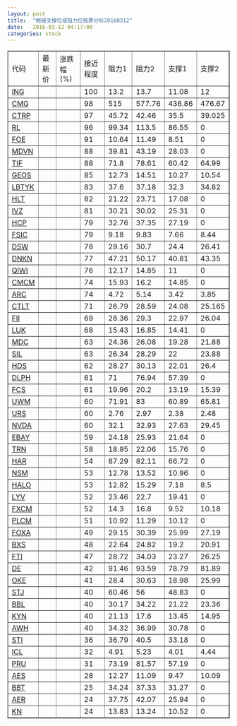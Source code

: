 ```yaml
---
layout: post
title:  "触碰支撑位或阻力位股票分析20160312"
date:   2016-03-12 04:17:00
categories: stock
---
```

<script type="text/javascript">
var stockList = []
stockList.push('gb_ing');
stockList.push('gb_cmg');
stockList.push('gb_ctrp');
stockList.push('gb_rl');
stockList.push('gb_foe');
stockList.push('gb_mdvn');
stockList.push('gb_tif');
stockList.push('gb_geos');
stockList.push('gb_lbtyk');
stockList.push('gb_hlt');
stockList.push('gb_ivz');
stockList.push('gb_hcp');
stockList.push('gb_fsic');
stockList.push('gb_dsw');
stockList.push('gb_dnkn');
stockList.push('gb_qiwi');
stockList.push('gb_cmcm');
stockList.push('gb_arc');
stockList.push('gb_ctlt');
stockList.push('gb_fii');
stockList.push('gb_luk');
stockList.push('gb_mdc');
stockList.push('gb_sil');
stockList.push('gb_hds');
stockList.push('gb_dlph');
stockList.push('gb_fcs');
stockList.push('gb_uwm');
stockList.push('gb_urs');
stockList.push('gb_nvda');
stockList.push('gb_ebay');
stockList.push('gb_trn');
stockList.push('gb_har');
stockList.push('gb_nsm');
stockList.push('gb_halo');
stockList.push('gb_lyv');
stockList.push('gb_fxcm');
stockList.push('gb_plcm');
stockList.push('gb_foxa');
stockList.push('gb_bxs');
stockList.push('gb_fti');
stockList.push('gb_de');
stockList.push('gb_oke');
stockList.push('gb_stj');
stockList.push('gb_bbl');
stockList.push('gb_kyn');
stockList.push('gb_awh');
stockList.push('gb_sti');
stockList.push('gb_icl');
stockList.push('gb_pru');
stockList.push('gb_aes');
stockList.push('gb_bbt');
stockList.push('gb_aer');
stockList.push('gb_kn');
</script>
<table border="1">
 <tr>
 <td>代码</td>
 <td>最新价</td>
 <td>涨跌幅(%)</td>
 <td>接近程度</td>
 <td>阻力1</td>
 <td>阻力2</td>
 <td>支撑1</td>
 <td>支撑2</td>
</tr>
  <tr id="ing" class="red">
  <td><a href="http://stock.finance.sina.com.cn/usstock/quotes/ING.html" target="_blank">ING</a></td><td></td><td></td><td>100</td><td>13.2</td><td>13.7</td><td>11.08</td><td>12</td></tr>
  <tr id="cmg" class="red">
  <td><a href="http://stock.finance.sina.com.cn/usstock/quotes/CMG.html" target="_blank">CMG</a></td><td></td><td></td><td>98</td><td>515</td><td>577.76</td><td>436.86</td><td>476.67</td></tr>
  <tr id="ctrp" class="green">
  <td><a href="http://stock.finance.sina.com.cn/usstock/quotes/CTRP.html" target="_blank">CTRP</a></td><td></td><td></td><td>97</td><td>45.72</td><td>42.46</td><td>35.5</td><td>39.025</td></tr>
  <tr id="rl" class="red">
  <td><a href="http://stock.finance.sina.com.cn/usstock/quotes/RL.html" target="_blank">RL</a></td><td></td><td></td><td>96</td><td>99.34</td><td>113.5</td><td>86.55</td><td>0</td></tr>
  <tr id="foe" class="red">
  <td><a href="http://stock.finance.sina.com.cn/usstock/quotes/FOE.html" target="_blank">FOE</a></td><td></td><td></td><td>91</td><td>10.64</td><td>11.49</td><td>8.51</td><td>0</td></tr>
  <tr id="mdvn" class="red">
  <td><a href="http://stock.finance.sina.com.cn/usstock/quotes/MDVN.html" target="_blank">MDVN</a></td><td></td><td></td><td>88</td><td>39.81</td><td>43.19</td><td>28.03</td><td>0</td></tr>
  <tr id="tif" class="green">
  <td><a href="http://stock.finance.sina.com.cn/usstock/quotes/TIF.html" target="_blank">TIF</a></td><td></td><td></td><td>88</td><td>71.8</td><td>78.61</td><td>60.42</td><td>64.99</td></tr>
  <tr id="geos" class="red">
  <td><a href="http://stock.finance.sina.com.cn/usstock/quotes/GEOS.html" target="_blank">GEOS</a></td><td></td><td></td><td>85</td><td>12.73</td><td>14.51</td><td>10.27</td><td>10.54</td></tr>
  <tr id="lbtyk" class="green">
  <td><a href="http://stock.finance.sina.com.cn/usstock/quotes/LBTYK.html" target="_blank">LBTYK</a></td><td></td><td></td><td>83</td><td>37.6</td><td>37.18</td><td>32.3</td><td>34.82</td></tr>
  <tr id="hlt" class="green">
  <td><a href="http://stock.finance.sina.com.cn/usstock/quotes/HLT.html" target="_blank">HLT</a></td><td></td><td></td><td>82</td><td>21.22</td><td>23.71</td><td>17.08</td><td>0</td></tr>
  <tr id="ivz" class="red">
  <td><a href="http://stock.finance.sina.com.cn/usstock/quotes/IVZ.html" target="_blank">IVZ</a></td><td></td><td></td><td>81</td><td>30.21</td><td>30.02</td><td>25.31</td><td>0</td></tr>
  <tr id="hcp" class="red">
  <td><a href="http://stock.finance.sina.com.cn/usstock/quotes/HCP.html" target="_blank">HCP</a></td><td></td><td></td><td>79</td><td>32.76</td><td>37.35</td><td>27.19</td><td>0</td></tr>
  <tr id="fsic" class="red">
  <td><a href="http://stock.finance.sina.com.cn/usstock/quotes/FSIC.html" target="_blank">FSIC</a></td><td></td><td></td><td>79</td><td>9.18</td><td>9.83</td><td>7.66</td><td>8.44</td></tr>
  <tr id="dsw" class="green">
  <td><a href="http://stock.finance.sina.com.cn/usstock/quotes/DSW.html" target="_blank">DSW</a></td><td></td><td></td><td>78</td><td>29.16</td><td>30.7</td><td>24.4</td><td>26.41</td></tr>
  <tr id="dnkn" class="red">
  <td><a href="http://stock.finance.sina.com.cn/usstock/quotes/DNKN.html" target="_blank">DNKN</a></td><td></td><td></td><td>77</td><td>47.21</td><td>50.17</td><td>40.81</td><td>43.35</td></tr>
  <tr id="qiwi" class="red">
  <td><a href="http://stock.finance.sina.com.cn/usstock/quotes/QIWI.html" target="_blank">QIWI</a></td><td></td><td></td><td>76</td><td>12.17</td><td>14.85</td><td>11</td><td>0</td></tr>
  <tr id="cmcm" class="green">
  <td><a href="http://stock.finance.sina.com.cn/usstock/quotes/CMCM.html" target="_blank">CMCM</a></td><td></td><td></td><td>74</td><td>15.93</td><td>16.2</td><td>14.85</td><td>0</td></tr>
  <tr id="arc" class="green">
  <td><a href="http://stock.finance.sina.com.cn/usstock/quotes/ARC.html" target="_blank">ARC</a></td><td></td><td></td><td>74</td><td>4.72</td><td>5.14</td><td>3.42</td><td>3.85</td></tr>
  <tr id="ctlt" class="green">
  <td><a href="http://stock.finance.sina.com.cn/usstock/quotes/CTLT.html" target="_blank">CTLT</a></td><td></td><td></td><td>71</td><td>26.79</td><td>28.59</td><td>24.08</td><td>25.165</td></tr>
  <tr id="fii" class="green">
  <td><a href="http://stock.finance.sina.com.cn/usstock/quotes/FII.html" target="_blank">FII</a></td><td></td><td></td><td>69</td><td>28.36</td><td>29.3</td><td>22.97</td><td>26.04</td></tr>
  <tr id="luk" class="red">
  <td><a href="http://stock.finance.sina.com.cn/usstock/quotes/LUK.html" target="_blank">LUK</a></td><td></td><td></td><td>68</td><td>15.43</td><td>16.85</td><td>14.41</td><td>0</td></tr>
  <tr id="mdc" class="red">
  <td><a href="http://stock.finance.sina.com.cn/usstock/quotes/MDC.html" target="_blank">MDC</a></td><td></td><td></td><td>63</td><td>24.36</td><td>26.08</td><td>19.28</td><td>21.88</td></tr>
  <tr id="sil" class="red">
  <td><a href="http://stock.finance.sina.com.cn/usstock/quotes/SIL.html" target="_blank">SIL</a></td><td></td><td></td><td>63</td><td>26.34</td><td>28.29</td><td>22</td><td>23.88</td></tr>
  <tr id="hds" class="green">
  <td><a href="http://stock.finance.sina.com.cn/usstock/quotes/HDS.html" target="_blank">HDS</a></td><td></td><td></td><td>62</td><td>28.27</td><td>30.13</td><td>22.01</td><td>26.4</td></tr>
  <tr id="dlph" class="red">
  <td><a href="http://stock.finance.sina.com.cn/usstock/quotes/DLPH.html" target="_blank">DLPH</a></td><td></td><td></td><td>61</td><td>71</td><td>76.94</td><td>57.39</td><td>0</td></tr>
  <tr id="fcs" class="green">
  <td><a href="http://stock.finance.sina.com.cn/usstock/quotes/FCS.html" target="_blank">FCS</a></td><td></td><td></td><td>61</td><td>19.96</td><td>20.2</td><td>13.19</td><td>15.39</td></tr>
  <tr id="uwm" class="green">
  <td><a href="http://stock.finance.sina.com.cn/usstock/quotes/UWM.html" target="_blank">UWM</a></td><td></td><td></td><td>60</td><td>71.91</td><td>83</td><td>60.89</td><td>65.81</td></tr>
  <tr id="urs" class="green">
  <td><a href="http://stock.finance.sina.com.cn/usstock/quotes/URS.html" target="_blank">URS</a></td><td></td><td></td><td>60</td><td>2.76</td><td>2.97</td><td>2.38</td><td>2.48</td></tr>
  <tr id="nvda" class="green">
  <td><a href="http://stock.finance.sina.com.cn/usstock/quotes/NVDA.html" target="_blank">NVDA</a></td><td></td><td></td><td>60</td><td>32.1</td><td>32.93</td><td>27.63</td><td>29.45</td></tr>
  <tr id="ebay" class="red">
  <td><a href="http://stock.finance.sina.com.cn/usstock/quotes/EBAY.html" target="_blank">EBAY</a></td><td></td><td></td><td>59</td><td>24.18</td><td>25.93</td><td>21.64</td><td>0</td></tr>
  <tr id="trn" class="green">
  <td><a href="http://stock.finance.sina.com.cn/usstock/quotes/TRN.html" target="_blank">TRN</a></td><td></td><td></td><td>58</td><td>18.95</td><td>22.06</td><td>15.76</td><td>0</td></tr>
  <tr id="har" class="red">
  <td><a href="http://stock.finance.sina.com.cn/usstock/quotes/HAR.html" target="_blank">HAR</a></td><td></td><td></td><td>54</td><td>87.29</td><td>82.11</td><td>66.72</td><td>0</td></tr>
  <tr id="nsm" class="red">
  <td><a href="http://stock.finance.sina.com.cn/usstock/quotes/NSM.html" target="_blank">NSM</a></td><td></td><td></td><td>53</td><td>12.78</td><td>13.52</td><td>10.96</td><td>0</td></tr>
  <tr id="halo" class="green">
  <td><a href="http://stock.finance.sina.com.cn/usstock/quotes/HALO.html" target="_blank">HALO</a></td><td></td><td></td><td>53</td><td>12.82</td><td>15.29</td><td>7.18</td><td>8.5</td></tr>
  <tr id="lyv" class="red">
  <td><a href="http://stock.finance.sina.com.cn/usstock/quotes/LYV.html" target="_blank">LYV</a></td><td></td><td></td><td>52</td><td>23.46</td><td>22.7</td><td>19.41</td><td>0</td></tr>
  <tr id="fxcm" class="green">
  <td><a href="http://stock.finance.sina.com.cn/usstock/quotes/FXCM.html" target="_blank">FXCM</a></td><td></td><td></td><td>52</td><td>14.3</td><td>16.8</td><td>9.52</td><td>10.18</td></tr>
  <tr id="plcm" class="green">
  <td><a href="http://stock.finance.sina.com.cn/usstock/quotes/PLCM.html" target="_blank">PLCM</a></td><td></td><td></td><td>51</td><td>10.92</td><td>11.29</td><td>10.12</td><td>0</td></tr>
  <tr id="foxa" class="green">
  <td><a href="http://stock.finance.sina.com.cn/usstock/quotes/FOXA.html" target="_blank">FOXA</a></td><td></td><td></td><td>49</td><td>29.15</td><td>30.39</td><td>25.99</td><td>27.19</td></tr>
  <tr id="bxs" class="green">
  <td><a href="http://stock.finance.sina.com.cn/usstock/quotes/BXS.html" target="_blank">BXS</a></td><td></td><td></td><td>48</td><td>22.64</td><td>24.82</td><td>19.2</td><td>20.91</td></tr>
  <tr id="fti" class="green">
  <td><a href="http://stock.finance.sina.com.cn/usstock/quotes/FTI.html" target="_blank">FTI</a></td><td></td><td></td><td>47</td><td>28.72</td><td>34.03</td><td>23.27</td><td>26.25</td></tr>
  <tr id="de" class="green">
  <td><a href="http://stock.finance.sina.com.cn/usstock/quotes/DE.html" target="_blank">DE</a></td><td></td><td></td><td>42</td><td>91.46</td><td>93.59</td><td>78.79</td><td>81.89</td></tr>
  <tr id="oke" class="red">
  <td><a href="http://stock.finance.sina.com.cn/usstock/quotes/OKE.html" target="_blank">OKE</a></td><td></td><td></td><td>41</td><td>28.4</td><td>30.63</td><td>18.98</td><td>25.99</td></tr>
  <tr id="stj" class="green">
  <td><a href="http://stock.finance.sina.com.cn/usstock/quotes/STJ.html" target="_blank">STJ</a></td><td></td><td></td><td>40</td><td>60.46</td><td>56</td><td>48.83</td><td>0</td></tr>
  <tr id="bbl" class="green">
  <td><a href="http://stock.finance.sina.com.cn/usstock/quotes/BBL.html" target="_blank">BBL</a></td><td></td><td></td><td>40</td><td>30.17</td><td>34.22</td><td>21.22</td><td>23.36</td></tr>
  <tr id="kyn" class="green">
  <td><a href="http://stock.finance.sina.com.cn/usstock/quotes/KYN.html" target="_blank">KYN</a></td><td></td><td></td><td>40</td><td>21.13</td><td>17.6</td><td>13.45</td><td>14.95</td></tr>
  <tr id="awh" class="green">
  <td><a href="http://stock.finance.sina.com.cn/usstock/quotes/AWH.html" target="_blank">AWH</a></td><td></td><td></td><td>40</td><td>34.32</td><td>36.99</td><td>30.78</td><td>0</td></tr>
  <tr id="sti" class="green">
  <td><a href="http://stock.finance.sina.com.cn/usstock/quotes/STI.html" target="_blank">STI</a></td><td></td><td></td><td>36</td><td>36.79</td><td>40.5</td><td>33.18</td><td>0</td></tr>
  <tr id="icl" class="green">
  <td><a href="http://stock.finance.sina.com.cn/usstock/quotes/ICL.html" target="_blank">ICL</a></td><td></td><td></td><td>32</td><td>4.91</td><td>5.23</td><td>4.01</td><td>4.44</td></tr>
  <tr id="pru" class="green">
  <td><a href="http://stock.finance.sina.com.cn/usstock/quotes/PRU.html" target="_blank">PRU</a></td><td></td><td></td><td>31</td><td>73.19</td><td>81.57</td><td>57.19</td><td>0</td></tr>
  <tr id="aes" class="red">
  <td><a href="http://stock.finance.sina.com.cn/usstock/quotes/AES.html" target="_blank">AES</a></td><td></td><td></td><td>28</td><td>12.27</td><td>11.09</td><td>9.47</td><td>10.09</td></tr>
  <tr id="bbt" class="green">
  <td><a href="http://stock.finance.sina.com.cn/usstock/quotes/BBT.html" target="_blank">BBT</a></td><td></td><td></td><td>25</td><td>34.24</td><td>37.33</td><td>31.27</td><td>0</td></tr>
  <tr id="aer" class="red">
  <td><a href="http://stock.finance.sina.com.cn/usstock/quotes/AER.html" target="_blank">AER</a></td><td></td><td></td><td>24</td><td>37.75</td><td>42.07</td><td>25.94</td><td>0</td></tr>
  <tr id="kn" class="red">
  <td><a href="http://stock.finance.sina.com.cn/usstock/quotes/KN.html" target="_blank">KN</a></td><td></td><td></td><td>24</td><td>13.83</td><td>13.24</td><td>10.52</td><td>0</td></tr>
</table>
